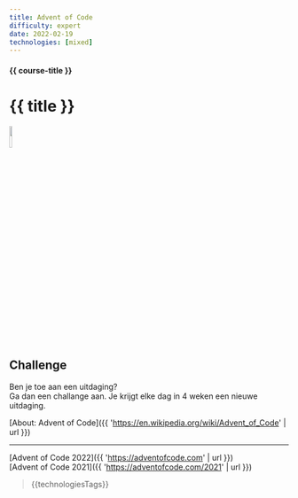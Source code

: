 ```yaml
---
title: Advent of Code
difficulty: expert
date: 2022-02-19
technologies: [mixed]
---
```


#### {{ course-title }}
# {{ title }}
<img src="{{ '/_assets/themas/challange.png' | url }}" style="width:10%;">


## Challenge
Ben je toe aan een uitdaging?<br>
Ga dan een challange aan. Je krijgt elke dag in 4 weken een nieuwe uitdaging. 


[About: Advent of Code]({{ 'https://en.wikipedia.org/wiki/Advent_of_Code' | url }})<hr>
[Advent of Code 2022]({{ 'https://adventofcode.com' | url }})<br>
[Advent of Code 2021]({{ 'https://adventofcode.com/2021' | url }})<br>


> {{technologiesTags}}
